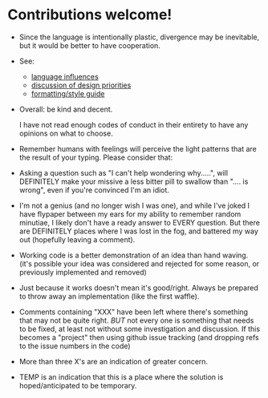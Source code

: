 # Contributions welcome!

* Since the language is intentionally plastic, divergence
  may be inevitable, but it would be better to have cooperation.

* See:
  * [language influences](influences.md)
  * [discussion of design priorities](prioriries.md)
  * [formatting/style guide](style.md)

* Overall: be kind and decent.

	I have not read enough codes of conduct in their entirety
	to have any opinions on what to choose.

*  Remember humans with feelings will perceive the light
   patterns that are the result of your typing.  Please consider that:

  * Asking a question such as "I can't help wondering why.....", will
    DEFINITELY make your missive a less bitter pill to swallow than
    ".... is wrong", even if you're convinced I'm an idiot.

  * I'm not a genius (and no longer wish I was one), and while I've
    joked I have flypaper between my ears for my ability to remember
    random minutiae, I likely don't have a ready answer to EVERY question.
    But there are DEFINITELY places where I was lost in the fog,
    and battered my way out (hopefully leaving a comment).

  * Working code is a better demonstration of an idea than hand waving.
    (it's possible your idea was considered and rejected for some reason,
    or previously implemented and removed)

  * Just because it works doesn't mean it's good/right.
    Always be prepared to throw away an implementation
    (like the first waffle).

  * Comments containing "XXX" have been left where there's something
    that may not be quite right.  *BUT* not every one is something that
    needs to be fixed, at least not without some investigation and
    discussion.  If this becomes a "project" then using github issue
    tracking (and dropping refs to the issue numbers in the code)
    
  * More than three X's are an indication of greater concern.

  * TEMP is an indication that this is a place where the solution
    is hoped/anticipated to be temporary.
